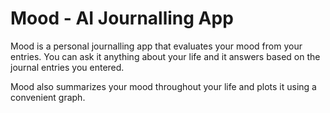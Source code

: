 # Mood - AI Journalling App
Mood is a personal journalling app that evaluates your mood from your entries. You can ask it anything about your life and it answers based on the journal entries you entered.

Mood also summarizes your mood throughout your life and plots it using a convenient graph.